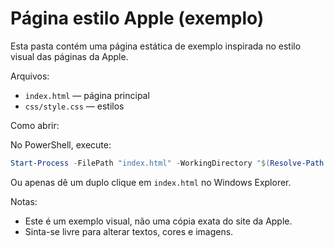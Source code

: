 # Página estilo Apple (exemplo)

Esta pasta contém uma página estática de exemplo inspirada no estilo visual das páginas da Apple.

Arquivos:

- `index.html` — página principal
- `css/style.css` — estilos

Como abrir:

No PowerShell, execute:

```powershell
Start-Process -FilePath "index.html" -WorkingDirectory "$(Resolve-Path .)"
```

Ou apenas dê um duplo clique em `index.html` no Windows Explorer.

Notas:

- Este é um exemplo visual, não uma cópia exata do site da Apple.
- Sinta-se livre para alterar textos, cores e imagens.

